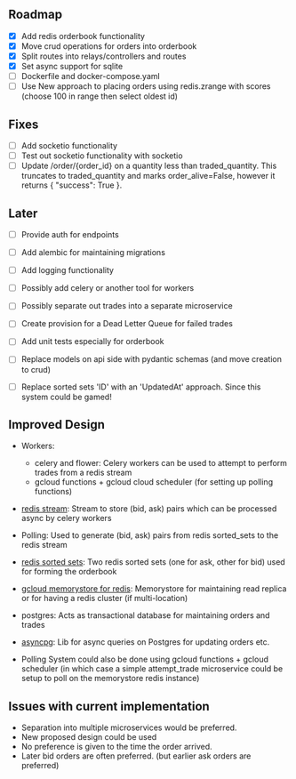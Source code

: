 ## Roadmap
- [X] Add redis orderbook functionality
- [X] Move crud operations for orders into orderbook
- [X] Split routes into relays/controllers and routes
- [X] Set async support for sqlite
- [ ] Dockerfile and docker-compose.yaml
- [ ] Use New approach to placing orders using redis.zrange with scores (choose 100 in range then select
    oldest id)

## Fixes
- [ ] Add socketio functionality
- [ ] Test out socketio functionality with socketio
- [ ] Update /order/{order_id} on a quantity less than traded_quantity. This truncates to traded_quantity and marks order_alive=False, however it returns { "success": True }.

## Later
- [ ] Provide auth for endpoints
- [ ] Add alembic for maintaining migrations
- [ ] Add logging functionality
- [ ] Possibly add celery or another tool for workers
- [ ] Possibly separate out trades into a separate microservice
- [ ] Create provision for a Dead Letter Queue for failed trades
- [ ] Add unit tests especially for orderbook
- [ ] Replace models on api side with pydantic schemas (and move creation to crud)

- [ ] Replace sorted sets 'ID' with an 'UpdatedAt' approach. Since this system could be gamed!



## Improved Design

- Workers: 
    - celery and flower: Celery workers can be used to attempt to perform trades from a redis stream
    - gcloud functions + gcloud cloud scheduler (for setting up polling functions)

- [redis stream](): Stream to store (bid, ask) pairs which can be processed async by celery workers
- Polling: Used to generate (bid, ask) pairs from redis sorted_sets to the redis stream
- [redis sorted sets](): Two redis sorted sets (one for ask, other for bid) used for forming the
    orderbook
- [gcloud memorystore for redis](https://cloud.google.com/memorystore/docs/cluster/memorystore-for-redis-cluster-overview): Memorystore for maintaining read replica or for having a redis cluster (if multi-location)
- postgres: Acts as transactional database for maintaining orders and trades
- [asyncpg](https://magicstack.github.io/asyncpg/current/): Lib for async queries on Postgres for updating orders etc.

- Polling System could also be done using gcloud functions + gcloud scheduler (in which case a
    simple attempt_trade microservice could be setup to poll on the memorystore redis instance)


## Issues with current implementation

- Separation into multiple microservices would be preferred.
- New proposed design could be used
- No preference is given to the time the order arrived.
- Later bid orders are often preferred. (but earlier ask orders are preferred)
